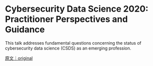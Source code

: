 
# Cybersecurity Data Science 2020: Practitioner Perspectives and Guidance

This talk addresses fundamental questions concerning the status of cybersecurity data science (CSDS) as an emerging profession.

[原文｜original](https://insights.sei.cmu.edu/library/cybersecurity-data-science-2020-practitioner-perspectives-and-guidance/)
        